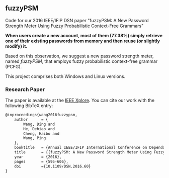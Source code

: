## fuzzyPSM
Code for our 2016 IEEE/IFIP DSN paper "fuzzyPSM: A New Password Strength Meter Using Fuzzy Probabilistic Context-Free Grammars"

**When users create a new account, most of them (77.38%) simply retrieve one of their existing passwords from memory and then reuse (or slightly modify) it.**

Based on this observation, we suggest a new password strength meter, named *fuzzyPSM*, that employs fuzzy probabilistic context-free grammar (PCFG). 

This project comprises both Windows and Linux versions.

### Research Paper

The paper is available at the [IEEE Xplore](https://ieeexplore.ieee.org/document/7579775). You can cite our work with the following BibTeX entry:

```latex
@inproceedings{wang2016fuzzypsm,
    author      = {
        Wang, Ding and 
        He, Debiao and 
        Cheng, Haibo and 
        Wang, Ping
    },
    booktitle   = {Annual IEEE/IFIP International Conference on Dependable Systems and Networks (DSN)},
    title       = {{fuzzyPSM: A New Password Strength Meter Using Fuzzy Probabilistic Context-Free Grammars}},
    year        = {2016},
    pages       = {595-606},
    doi         ={10.1109/DSN.2016.60}
}
```